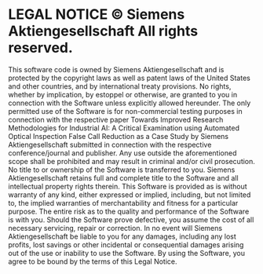 # LEGAL NOTICE © Siemens Aktiengesellschaft All rights reserved. 
This software code is owned by Siemens Aktiengesellschaft and is protected by the copyright laws as well as patent laws of the United States and other countries, and by international treaty provisions. No rights, whether by implication, by estoppel or otherwise, are granted to you in connection with the Software unless explicitly allowed hereunder. The only permitted use of the Software is for non-commercial testing purposes in connection with the respective paper Towards Improved Research Methodologies for Industrial AI: A Critical Examination using Automated Optical Inspection False Call Reduction as a Case Study by Siemens Aktiengesellschaft submitted in connection with the respective conference/journal and publisher. Any use outside the aforementioned scope shall be prohibited and may result in criminal and/or civil prosecution. No title to or ownership of the Software is transferred to you. Siemens Aktiengesellschaft retains full and complete title to the Software and all intellectual property rights therein. This Software is provided as is without warranty of any kind, either expressed or implied, including, but not limited to, the implied warranties of merchantability and fitness for a particular purpose. The entire risk as to the quality and performance of the Software is with you. Should the Software prove defective, you assume the cost of all necessary servicing, repair or correction. In no event will Siemens Aktiengesellschaft be liable to you for any damages, including any lost profits, lost savings or other incidental or consequential damages arising out of the use or inability to use the Software. By using the Software, you agree to be bound by the terms of this Legal Notice. 